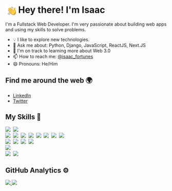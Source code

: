 # <img alt="Night Coding" src="./Hand%20Wave.gif" width='40' align="left"/> Hey there! I'm Isaac

I'm a Fullstack Web Developer. I'm very passionate about building web apps and using my skills to solve problems.

- 💡  I like to explore new technologies.
- 💬 Ask me about: Python, Django, JavaScript, ReactJS, Next.JS
- 🌱  I'm on track to learning more about Web 3.0
- 📫 How to reach me: [@isaac_fortunes](https://twitter.com/isaac_fortunes/)
- 😄 Pronouns: He/Him

## Find me around the web 🌍

- [LinkedIn](https://www.linkedin.com/in/nzekwe-isaac-b695a920b/)
- [Twitter](https://twitter.com/isaac_fortunes) 

## My Skills 🚀

![](https://img.shields.io/badge/Python-430098?style=for-the-badge&logo=python&logoColor=white)&nbsp;
![](https://img.shields.io/badge/JavaScript-F7DF1E?style=for-the-badge&logo=javascript&logoColor=black)\
![](https://img.shields.io/badge/django-%23092E20.svg?style=for-the-badge&logo=django&logoColor=white)&nbsp;
![](https://img.shields.io/badge/DJANGO-REST-ff1709?style=for-the-badge&logo=django&logoColor=white&color=ff1709&labelColor=gray)&nbsp;
![](https://img.shields.io/badge/JWT-black?style=for-the-badge&logo=JSON%20web%20tokens)&nbsp;
![](https://img.shields.io/badge/React-20232A?style=for-the-badge&logo=react&logoColor=61DAFB)&nbsp;
![](https://img.shields.io/badge/Next-black?style=for-the-badge&logo=next.js&logoColor=white)&nbsp;
![](https://img.shields.io/badge/Redux-593D88?style=for-the-badge&logo=redux&logoColor=white)&nbsp;
![](https://img.shields.io/badge/Tailwind_CSS-38B2AC?style=for-the-badge&logo=tailwind-css&logoColor=white)&nbsp;
![](https://img.shields.io/badge/Bootstrap-563D7C?style=for-the-badge&logo=bootstrap&logoColor=white)\
![](https://img.shields.io/badge/HTML5-E34F26?style=for-the-badge&logo=html5&logoColor=white)&nbsp;
![](https://img.shields.io/badge/CSS3-1572B6?style=for-the-badge&logo=css3&logoColor=white)&nbsp;
![](https://img.shields.io/badge/-Git-05122A?style=for-the-badge&logo=git)&nbsp;
![](https://img.shields.io/badge/-GitHub-05122A?style=for-the-badge&logo=github)\
![](https://img.shields.io/badge/-Visual%20Studio%20Code-05122A?style=for-the-badge&logo=visual-studio-code&logoColor=007ACC)\
![](https://img.shields.io/badge/Heroku-430098?style=for-the-badge&logo=heroku&logoColor=white)&nbsp;
![](https://img.shields.io/badge/vercel-%23000000.svg?style=for-the-badge&logo=vercel&logoColor=white)

## GitHub Analytics ⚙️

<p align="left">
<a href="https://github.com/curlyzik">
  <img height="180em" src="https://github-readme-stats-eight-theta.vercel.app/api?username=curlyzik&show_icons=true&theme=algolia&include_all_commits=true&count_private=true"/>
  <img height="180em" src="https://github-readme-stats-eight-theta.vercel.app/api/top-langs/?username=curlyzik&layout=compact&langs_count=8&theme=algolia"/>
</a>
</p>
